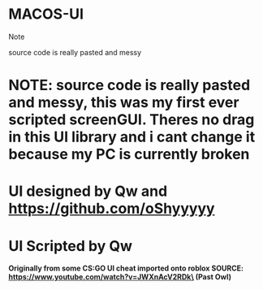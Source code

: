 # MACOS-UI
> [!NOTE]
> source code is really pasted and messy
# NOTE: source code is really pasted and messy, this was my first ever scripted screenGUI. Theres no drag in this UI library and i cant change it because my PC is currently broken 

# UI designed by Qw and https://github.com/oShyyyyy

# UI Scripted by Qw





**Originally from some CS:GO UI cheat imported onto roblox SOURCE: https://www.youtube.com/watch?v=JWXnAcV2RDk\ (Past Owl)**



